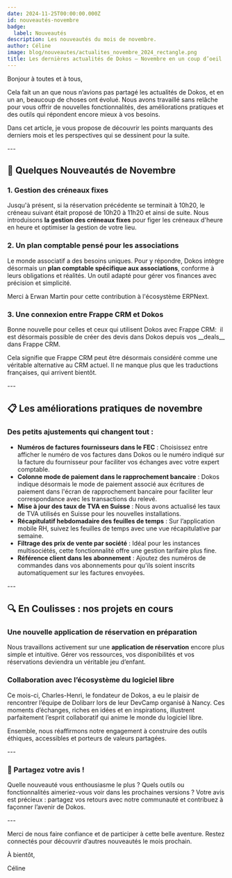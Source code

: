 ```yaml
---
date: 2024-11-25T00:00:00.000Z
id: nouveautés-novembre
badge:
  label: Nouveautés
description: Les nouveautés du mois de novembre.
author: Céline
image: blog/nouveautes/actualites_novembre_2024_rectangle.png
title: Les dernières actualités de Dokos – Novembre en un coup d’oeil
---
```


Bonjour à toutes et à tous,  

Cela fait un an que nous n’avions pas partagé les actualités de Dokos, et en un an, beaucoup de choses ont évolué. Nous avons travaillé sans relâche pour vous offrir de nouvelles fonctionnalités, des améliorations pratiques et des outils qui répondent encore mieux à vos besoins.

Dans cet article, je vous propose de découvrir les points marquants des derniers mois et les perspectives qui se dessinent pour la suite. 

\---

## 🚀 **Quelques Nouveautés de Novembre**  

### **1. Gestion des créneaux fixes**  

Jusqu'à présent, si la réservation précédente se terminait à 10h20, le créneau suivant était proposé de 10h20 à 11h20 et ainsi de suite. Nous introduisons **la gestion des créneaux fixes** pour figer les créneaux d'heure en heure et optimiser la gestion de votre lieu.

### **2. Un plan comptable pensé pour les associations**  

Le monde associatif a des besoins uniques. Pour y répondre, Dokos intègre désormais un **plan comptable spécifique aux associations**, conforme à leurs obligations et réalités. Un outil adapté pour gérer vos finances avec précision et simplicité.  

Merci à Erwan Martin pour cette contribution à l'écosystème ERPNext.

### **3. Une connexion entre Frappe CRM et Dokos**  

Bonne nouvelle pour celles et ceux qui utilisent Dokos avec Frappe CRM:  il est désormais possible de créer des devis dans Dokos depuis vos \_\_deals\_\_ dans Frappe CRM.

Cela signifie que Frappe CRM peut être désormais considéré comme une véritable alternative au CRM actuel. Il ne manque plus que les traductions françaises, qui arrivent bientôt.

\---

## 📋 **Les améliorations pratiques de novembre**  

### Des petits ajustements qui changent tout :  

- **Numéros de factures fournisseurs dans le FEC** : Choisissez entre afficher le numéro de vos factures dans Dokos ou le numéro indiqué sur la facture du fournisseur pour faciliter vos échanges avec votre expert comptable.
- **Colonne mode de paiement dans le rapprochement bancaire** : Dokos indique désormais le mode de paiement associé aux écritures de paiement dans l'écran de rapprochement bancaire pour faciliter leur correspondance avec les transactions du relevé.
- **Mise à jour des taux de TVA en Suisse** : Nous avons actualisé les taux de TVA utilisés en Suisse pour les nouvelles installations.
- **Récapitulatif hebdomadaire des feuilles de temps** : Sur l’application mobile RH, suivez les feuilles de temps avec une vue récapitulative par semaine.  
- **Filtrage des prix de vente par société** : Idéal pour les instances multisociétés, cette fonctionnalité offre une gestion tarifaire plus fine.  
- **Référence client dans les abonnement** : Ajoutez des numéros de commandes dans vos abonnements pour qu'ils soient inscrits automatiquement sur les factures envoyées.

\---

## 🔍 **En Coulisses : nos projets en cours**  

### Une nouvelle application de réservation en préparation  

Nous travaillons activement sur une **application de réservation** encore plus simple et intuitive. Gérer vos ressources, vos disponibilités et vos réservations deviendra un véritable jeu d’enfant.  

### Collaboration avec l’écosystème du logiciel libre  

Ce mois-ci, Charles-Henri, le fondateur de Dokos, a eu le plaisir de rencontrer l’équipe de Dolibarr lors de leur DevCamp organisé à Nancy. Ces moments d’échanges, riches en idées et en inspirations, illustrent parfaitement l’esprit collaboratif qui anime le monde du logiciel libre.

Ensemble, nous réaffirmons notre engagement à construire des outils éthiques, accessibles et porteurs de valeurs partagées.

\---

### 🌟 Partagez votre avis !

Quelle nouveauté vous enthousiasme le plus ? Quels outils ou fonctionnalités aimeriez-vous voir dans les prochaines versions ? Votre avis est précieux : partagez vos retours avec notre communauté et contribuez à façonner l’avenir de Dokos.  

\---

Merci de nous faire confiance et de participer à cette belle aventure. Restez connectés pour découvrir d’autres nouveautés le mois prochain.  

À bientôt,  

Céline
